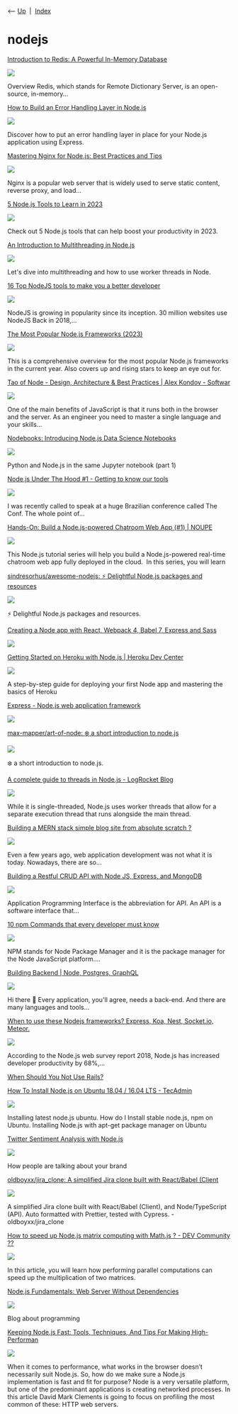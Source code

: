 <div class="nav">

⟵ [Up](index.html)  \|  [Index](index.html)

</div>

# nodejs

<div class="cards">

<div class="card">

<div class="card-title">

[Introduction to Redis: A Powerful In-Memory
Database](https://dev.to/jps27cse/introduction-to-redis-a-powerful-in-memory-database-13en)

</div>

<div class="card-image">

[![](https://media.dev.to/dynamic/image/width=1000,height=500,fit=cover,gravity=auto,format=auto/https%3A%2F%2Fdev-to-uploads.s3.amazonaws.com%2Fuploads%2Farticles%2Fg7dko8llwwsmrrv002xm.jpeg)](https://dev.to/jps27cse/introduction-to-redis-a-powerful-in-memory-database-13en)

</div>

Overview Redis, which stands for Remote Dictionary Server, is an
open-source, in-memory...

</div>

<div class="card">

<div class="card-title">

[How to Build an Error Handling Layer in
Node.js](https://blog.appsignal.com/2023/03/15/how-to-build-an-error-handling-layer-in-nodejs.html)

</div>

<div class="card-image">

[![](https://ondemand.bannerbear.com/signedurl/Mn62mqoVbWvyB5wgQ1/image.jpg?modifications=W3sibmFtZSI6InRpdGxlIiwidGV4dCI6IkhvdyB0byBCdWlsZCBhbiBFcnJvciBIYW5kbGluZyBMYXllciBpbiBOb2RlLmpzIn0seyJuYW1lIjoiaW1hZ2UiLCJpbWFnZV91cmwiOiJodHRwczovL2FwcHNpZ25hbC1uZXh0anMtYmxvZy1ueXFyNnFjcjgtYXBwc2lnbmFsLnZlcmNlbC5hcHAvaW1hZ2VzL2Jsb2cvMjAyMy0wMy9lcnJvci1oYW5kbGluZy1sYXllci5qcGcifSx7Im5hbWUiOiJjYXRlZ29yeV9sb2dvIiwiaW1hZ2VfdXJsIjoiaHR0cHM6Ly9hcHBzaWduYWwtbmV4dGpzLWJsb2ctbnlxcjZxY3I4LWFwcHNpZ25hbC52ZXJjZWwuYXBwL2ltYWdlcy9sb2dvcy9qYXZhc2NyaXB0LWxvZ28ucG5nIn1d&s=217f8a7f022fc7306c85c734b3b3a9e53048915f3a19e2e7b1d3fee726c5bc13)](https://blog.appsignal.com/2023/03/15/how-to-build-an-error-handling-layer-in-nodejs.html)

</div>

Discover how to put an error handling layer in place for your Node.js
application using Express.

</div>

<div class="card">

<div class="card-title">

[Mastering Nginx for Node.js: Best Practices and
Tips](https://dev.to/bhavik786/mastering-nginx-for-nodejs-best-practices-and-tips-2ln3)

</div>

<div class="card-image">

[![](https://dev-to-uploads.s3.amazonaws.com/uploads/articles/3otvb2z646ytpt1hl2rv.jpg)](https://dev.to/bhavik786/mastering-nginx-for-nodejs-best-practices-and-tips-2ln3)

</div>

Nginx is a popular web server that is widely used to serve static
content, reverse proxy, and load...

</div>

<div class="card">

<div class="card-title">

[5 Node.js Tools to Learn in
2023](https://blog.appsignal.com/2023/02/01/5-nodejs-tools-to-learn-in-2023.html)

</div>

<div class="card-image">

[![](https://ondemand.bannerbear.com/signedurl/Mn62mqoVbWvyB5wgQ1/image.jpg?modifications=W3sibmFtZSI6InRpdGxlIiwidGV4dCI6IjUgTm9kZS5qcyBUb29scyB0byBMZWFybiBpbiAyMDIzIn0seyJuYW1lIjoiaW1hZ2UiLCJpbWFnZV91cmwiOiJodHRwczovL2FwcHNpZ25hbC1uZXh0anMtYmxvZy1ueXFyNnFjcjgtYXBwc2lnbmFsLnZlcmNlbC5hcHAvaW1hZ2VzL2Jsb2cvMjAyMy0wMi9ub2RlLXRvb2xzLnBuZyJ9LHsibmFtZSI6ImNhdGVnb3J5X2xvZ28iLCJpbWFnZV91cmwiOiJodHRwczovL2FwcHNpZ25hbC1uZXh0anMtYmxvZy1ueXFyNnFjcjgtYXBwc2lnbmFsLnZlcmNlbC5hcHAvaW1hZ2VzL2xvZ29zL2phdmFzY3JpcHQtbG9nby5wbmcifV0&s=e051066034ceeb6bff367a5e31e330cfd81b089ac3d6c115559393f1b0ca4f34)](https://blog.appsignal.com/2023/02/01/5-nodejs-tools-to-learn-in-2023.html)

</div>

Check out 5 Node.js tools that can help boost your productivity in 2023.

</div>

<div class="card">

<div class="card-title">

[An Introduction to Multithreading in
Node.js](https://blog.appsignal.com/2022/07/20/an-introduction-to-multithreading-in-nodejs.html)

</div>

<div class="card-image">

[![](https://ondemand.bannerbear.com/signedurl/Mn62mqoVbWvyB5wgQ1/image.jpg?modifications=W3sibmFtZSI6InRpdGxlIiwidGV4dCI6IkFuIEludHJvZHVjdGlvbiB0byBNdWx0aXRocmVhZGluZyBpbiBOb2RlLmpzIn0seyJuYW1lIjoiaW1hZ2UiLCJpbWFnZV91cmwiOiJodHRwczovL2FwcHNpZ25hbC1uZXh0anMtYmxvZy1ueXFyNnFjcjgtYXBwc2lnbmFsLnZlcmNlbC5hcHAvaW1hZ2VzL2Jsb2cvMjAyMi0wNy9tdWx0aXRocmVhZGluZy5wbmcifSx7Im5hbWUiOiJjYXRlZ29yeV9sb2dvIiwiaW1hZ2VfdXJsIjoiaHR0cHM6Ly9hcHBzaWduYWwtbmV4dGpzLWJsb2ctbnlxcjZxY3I4LWFwcHNpZ25hbC52ZXJjZWwuYXBwL2ltYWdlcy9sb2dvcy9qYXZhc2NyaXB0LWxvZ28ucG5nIn1d&s=4076f559f8113fab5623429e6194202487f4b1903e77b81010cf6abd573a9dbe)](https://blog.appsignal.com/2022/07/20/an-introduction-to-multithreading-in-nodejs.html)

</div>

Let's dive into multithreading and how to use worker threads in Node.

</div>

<div class="card">

<div class="card-title">

[16 Top NodeJS tools to make you a better
developer](https://dev.to/codemonkcm/16-top-nodejs-tools-to-make-you-a-better-developer-3nde)

</div>

<div class="card-image">

[![](https://media.dev.to/dynamic/image/width=1000,height=500,fit=cover,gravity=auto,format=auto/https%3A%2F%2Fdev-to-uploads.s3.amazonaws.com%2Fuploads%2Farticles%2Fcfx9f8eg7dfrohop1upl.png)](https://dev.to/codemonkcm/16-top-nodejs-tools-to-make-you-a-better-developer-3nde)

</div>

NodeJS is growing in popularity since its inception. 30 million websites
use NodeJS Back in 2018,...

</div>

<div class="card">

<div class="card-title">

[The Most Popular Node.js Frameworks
(2023)](https://stackdiary.com/node-js-frameworks)

</div>

<div class="card-image">

[![](https://stackdiary.com/wp-content/uploads/2022/04/The-Most-Popular-Node.js-Frameworks-3.png)](https://stackdiary.com/node-js-frameworks)

</div>

This is a comprehensive overview for the most popular Node.js frameworks
in the current year. Also covers up and rising stars to keep an eye out
for.

</div>

<div class="card">

<div class="card-title">

[Tao of Node - Design, Architecture & Best Practices \| Alex Kondov -
Softwar](https://alexkondov.com/tao-of-node)

</div>

<div class="card-image">

[![](https://alexkondov.com/static/b6eddd8c6ec0677ad78e762842b40ad2/bc8e0/cover.png)](https://alexkondov.com/tao-of-node)

</div>

One of the main benefits of JavaScript is that it runs both in the
browser and the server. As an engineer you need to master a single
language and your skills…

</div>

<div class="card">

<div class="card-title">

[Nodebooks: Introducing Node.js Data Science
Notebooks](https://medium.com/ibm-watson-data-lab/nodebooks-node-js-data-science-notebooks-aa140bea21ba)

</div>

<div class="card-image">

[![](https://miro.medium.com/v2/resize:fill:1101:579/g:fp:0.07:0.03/1*ns_bHLc7qJkIB-Yh20YBtw.png)](https://medium.com/ibm-watson-data-lab/nodebooks-node-js-data-science-notebooks-aa140bea21ba)

</div>

Python and Node.js in the same Jupyter notebook (part 1)

</div>

<div class="card">

<div class="card-title">

[Node.js Under The Hood \#1 - Getting to know our
tools](https://dev.to/khaosdoctor/node-js-under-the-hood-1-getting-to-know-our-tools-1465)

</div>

<div class="card-image">

[![](https://res.cloudinary.com/practicaldev/image/fetch/s--jINEK6in--/c_imagga_scale,f_auto,fl_progressive,h_500,q_auto,w_1000/https://thepracticaldev.s3.amazonaws.com/i/v9vuxgql6cygd25rgal2.jpg)](https://dev.to/khaosdoctor/node-js-under-the-hood-1-getting-to-know-our-tools-1465)

</div>

I was recently called to speak at a huge Brazilian conference called The
Conf. The whole point of...

</div>

<div class="card">

<div class="card-title">

[Hands-On: Build a Node.js-powered Chatroom Web App (#1) \|
NOUPE](https://www.noupe.com/development/hands-on-build-a-node-js-powered-chatroom-web-app-part-one-91338.html)

</div>

<div class="card-image">

[![](https://www.noupe.com/wp-content/uploads/2015/04/nodejs-partone-teaser.png)](https://www.noupe.com/development/hands-on-build-a-node-js-powered-chatroom-web-app-part-one-91338.html)

</div>

This Node.js tutorial series will help you build a Node.js-powered
real-time chatroom web app fully deployed in the cloud.  In this series,
you will learn

</div>

<div class="card">

<div class="card-title">

[sindresorhus/awesome-nodejs: :zap: Delightful Node.js packages and
resources](https://github.com/sindresorhus/awesome-nodejs)

</div>

<div class="card-image">

[![](https://repository-images.githubusercontent.com/21737266/d682a480-a5ae-11ea-806d-519d39d18e32)](https://github.com/sindresorhus/awesome-nodejs)

</div>

:zap: Delightful Node.js packages and resources.

</div>

<div class="card">

<div class="card-title">

[Creating a Node app with React, Webpack 4, Babel 7, Express and
Sass](https://dev.to/kedar9/creating-a-node-app-with-react-webpack-4-babel-7-express-and-sass-3mae)

</div>

<div class="card-image">

[![](https://media.dev.to/dynamic/image/width=1000,height=500,fit=cover,gravity=auto,format=auto/https%3A%2F%2Fcl.ly%2Fd750bdc27b68%2FImage%25202019-05-11%2520at%25201.18.04%2520PM.png)](https://dev.to/kedar9/creating-a-node-app-with-react-webpack-4-babel-7-express-and-sass-3mae)

</div>

</div>

<div class="card">

<div class="card-title">

[Getting Started on Heroku with Node.js \| Heroku Dev
Center](https://devcenter.heroku.com/articles/getting-started-with-nodejs)

</div>

<div class="card-image">

[![](https://www.herokucdn.com/images/og.png)](https://devcenter.heroku.com/articles/getting-started-with-nodejs)

</div>

A step-by-step guide for deploying your first Node app and mastering the
basics of Heroku

</div>

<div class="card">

<div class="card-title">

[Express - Node.js web application framework](http://expressjs.com)

</div>

<div class="card-image">

[![](https://expressjs.com/images/og.png)](http://expressjs.com)

</div>

</div>

<div class="card">

<div class="card-title">

[max-mapper/art-of-node: :snowflake: a short introduction to
node.js](https://github.com/maxogden/art-of-node#the-art-of-node)

</div>

<div class="card-image">

[![](https://opengraph.githubassets.com/814176cca6e039115cb031ba9e3ff001923e1a5ceef2306343514cdc905ba4a6/max-mapper/art-of-node)](https://github.com/maxogden/art-of-node#the-art-of-node)

</div>

:snowflake: a short introduction to node.js.

</div>

<div class="card">

<div class="card-title">

[A complete guide to threads in Node.js - LogRocket
Blog](https://blog.logrocket.com/a-complete-guide-to-threads-in-node-js-4fa3898fe74f)

</div>

<div class="card-image">

[![](https://blog.logrocket.com/wp-content/uploads/2019/03/complete-guide-threads-node-js.png)](https://blog.logrocket.com/a-complete-guide-to-threads-in-node-js-4fa3898fe74f)

</div>

While it is single-threaded, Node.js uses worker threads that allow for
a separate execution thread that runs alongside the main thread.

</div>

<div class="card">

<div class="card-title">

[Building a MERN stack simple blog site from absolute scratch
?](https://dev.to/aviyel/building-a-mern-stack-simple-blog-site-from-absolute-scratch-5pm)

</div>

<div class="card-image">

[![](https://media.dev.to/dynamic/image/width=1000,height=500,fit=cover,gravity=auto,format=auto/https%3A%2F%2Fdev-to-uploads.s3.amazonaws.com%2Fuploads%2Farticles%2F58tg5osnq30vddbsqpyd.png)](https://dev.to/aviyel/building-a-mern-stack-simple-blog-site-from-absolute-scratch-5pm)

</div>

Even a few years ago, web application development was not what it is
today. Nowadays, there are so...

</div>

<div class="card">

<div class="card-title">

[Building a Restful CRUD API with Node JS, Express, and
MongoDB](https://dev.to/suhailkakar/building-a-restful-crud-api-with-node-js-express-and-mongodb-1541)

</div>

<div class="card-image">

[![](https://media.dev.to/dynamic/image/width=1000,height=500,fit=cover,gravity=auto,format=auto/https%3A%2F%2Fdev-to-uploads.s3.amazonaws.com%2Fuploads%2Farticles%2F140g46c3t5cu3vb7z6hk.png)](https://dev.to/suhailkakar/building-a-restful-crud-api-with-node-js-express-and-mongodb-1541)

</div>

Application Programming Interface is the abbreviation for API. An API is
a software interface that...

</div>

<div class="card">

<div class="card-title">

[10 npm Commands that every developer must
know](https://dev.to/gurshehzadsingh/10-npm-commands-that-every-developer-must-know-4gmn)

</div>

<div class="card-image">

[![](https://media.dev.to/dynamic/image/width=1000,height=500,fit=cover,gravity=auto,format=auto/https%3A%2F%2Fdev-to-uploads.s3.amazonaws.com%2Fuploads%2Farticles%2Fxottxoe135huml09jgj1.png)](https://dev.to/gurshehzadsingh/10-npm-commands-that-every-developer-must-know-4gmn)

</div>

NPM stands for Node Package Manager and it is the package manager for
the Node JavaScript platform....

</div>

<div class="card">

<div class="card-title">

[Building Backend \| Node, Postgres,
GraphQL](https://dev.to/daliboru/building-backend-node-postgres-graphql-373g)

</div>

<div class="card-image">

[![](https://media.dev.to/dynamic/image/width=1000,height=500,fit=cover,gravity=auto,format=auto/https%3A%2F%2Fdev-to-uploads.s3.amazonaws.com%2Fuploads%2Farticles%2Fvs1glorbpewndes162xz.png)](https://dev.to/daliboru/building-backend-node-postgres-graphql-373g)

</div>

Hi there 👋 Every application, you'll agree, needs a back-end. And there
are many languages and tools...

</div>

<div class="card">

<div class="card-title">

[When to use these Nodejs frameworks? Express, Koa, Nest, Socket.io,
Meteor.](https://dev.to/tejaskaneriya/when-to-use-these-nodejs-frameworks-express-koa-nest-socket-io-meteor-js-3p63)

</div>

<div class="card-image">

[![](https://dev-to-uploads.s3.amazonaws.com/uploads/articles/3otvb2z646ytpt1hl2rv.jpg)](https://dev.to/tejaskaneriya/when-to-use-these-nodejs-frameworks-express-koa-nest-socket-io-meteor-js-3p63)

</div>

According to the Node.js web survey report 2018, Node.js has increased
developer productivity by 68%,...

</div>

<div class="card">

<div class="card-title">

[When Should You Not Use
Rails?](http://codefol.io/posts/when-should-you-not-use-rails)

</div>

</div>

<div class="card">

<div class="card-title">

[How To Install Node.js on Ubuntu 18.04 / 16.04 LTS -
TecAdmin](https://tecadmin.net/install-latest-nodejs-npm-on-ubuntu)

</div>

<div class="card-image">

[![](https://tecadmin.net/wp-content/uploads/2016/08/nodejs-on-ubuntu.png)](https://tecadmin.net/install-latest-nodejs-npm-on-ubuntu)

</div>

Installing latest node.js ubuntu. How do I Install stable node.js, npm
on Ubuntu. Installing Node.js with apt-get package manager on Ubuntu

</div>

<div class="card">

<div class="card-title">

[Twitter Sentiment Analysis with
Node.js](https://towardsdatascience.com/twitter-sentiment-analysis-with-node-js-ae1ed8dd8fa7?source=rss----7f60cf5620c9---4)

</div>

<div class="card-image">

[![](https://miro.medium.com/v2/resize:fit:1000/1*vp1M37AGMOFwCvLxVm62IA.jpeg)](https://towardsdatascience.com/twitter-sentiment-analysis-with-node-js-ae1ed8dd8fa7?source=rss----7f60cf5620c9---4)

</div>

How people are talking about your brand

</div>

<div class="card">

<div class="card-title">

[oldboyxx/jira_clone: A simplified Jira clone built with React/Babel
(Client](https://github.com/oldboyxx/jira_clone)

</div>

<div class="card-image">

[![](https://opengraph.githubassets.com/0d735e0f76bc620ece0c9a10afb6743816065828f79d1989858242c75fc96727/oldboyxx/jira_clone)](https://github.com/oldboyxx/jira_clone)

</div>

A simplified Jira clone built with React/Babel (Client), and
Node/TypeScript (API). Auto formatted with Prettier, tested with
Cypress. - oldboyxx/jira_clone

</div>

<div class="card">

<div class="card-title">

[How to speed up Node.js matrix computing with Math.js ? - DEV Community
?‍?](https://dev.to/hoshifromstarnode/how-to-speed-up-nodejs-matrix-computing-with-mathjs--3o68)

</div>

<div class="card-image">

[![](https://media.dev.to/dynamic/image/width=1000,height=500,fit=cover,gravity=auto,format=auto/https%3A%2F%2Fstatic.wixstatic.com%2Fmedia%2Fdea3bc_16c85775eafc440e9a6f7175a93acd57~mv2.png)](https://dev.to/hoshifromstarnode/how-to-speed-up-nodejs-matrix-computing-with-mathjs--3o68)

</div>

In this article, you will learn how performing parallel computations can
speed up the multiplication of two matrices.

</div>

<div class="card">

<div class="card-title">

[Node.js Fundamentals: Web Server Without
Dependencies](https://blog.bloomca.me/2018/12/22/writing-a-web-server-node.html)

</div>

<div class="card-image">

[![](http://www.gravatar.com/avatar/1533eeac2fdcad45300a1963d5704118?s=200)](https://blog.bloomca.me/2018/12/22/writing-a-web-server-node.html)

</div>

Blog about programming

</div>

<div class="card">

<div class="card-title">

[Keeping Node.js Fast: Tools, Techniques, And Tips For Making
High-Performan](https://www.smashingmagazine.com/2018/06/nodejs-tools-techniques-performance-servers)

</div>

<div class="card-image">

[![](https://archive.smashing.media/assets/344dbf88-fdf9-42bb-adb4-46f01eedd629/db105d3d-b2d3-4830-9cc8-7486deec7157/keeping-nodejs-fast-fig1.png)](https://www.smashingmagazine.com/2018/06/nodejs-tools-techniques-performance-servers)

</div>

When it comes to performance, what works in the browser doesn’t
necessarily suit Node.js. So, how do we make sure a Node.js
implementation is fast and fit for purpose? Node is a very versatile
platform, but one of the predominant applications is creating networked
processes. In this article David Mark Clements is going to focus on
profiling the most common of these: HTTP web servers.

</div>

</div>
